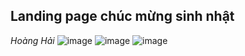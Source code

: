 ## Landing page chúc mừng sinh nhật
_Hoàng Hải_
![image](https://github.com/user-attachments/assets/1ce7dd5b-a170-4a76-b42c-f13690f61f6e)
![image](https://github.com/user-attachments/assets/d4450877-1635-4d29-992c-79c5b18553ab)
![image](https://github.com/user-attachments/assets/33688384-97c2-4660-89a7-8603f1a48805)
